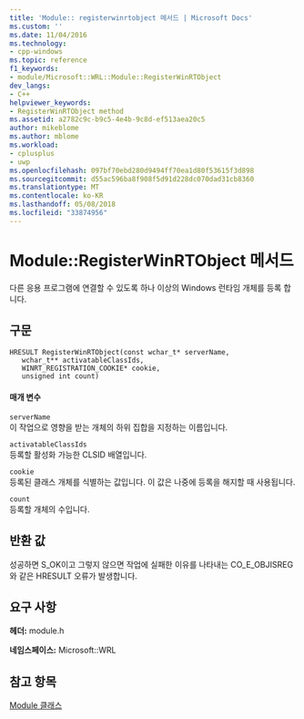 ```yaml
---
title: 'Module:: registerwinrtobject 메서드 | Microsoft Docs'
ms.custom: ''
ms.date: 11/04/2016
ms.technology:
- cpp-windows
ms.topic: reference
f1_keywords:
- module/Microsoft::WRL::Module::RegisterWinRTObject
dev_langs:
- C++
helpviewer_keywords:
- RegisterWinRTObject method
ms.assetid: a2782c9c-b9c5-4e4b-9c8d-ef513aea20c5
author: mikeblome
ms.author: mblome
ms.workload:
- cplusplus
- uwp
ms.openlocfilehash: 097bf70ebd280d9494ff70ea1d80f53615f3d898
ms.sourcegitcommit: d55ac596ba8f908f5d91d228dc070dad31cb8360
ms.translationtype: MT
ms.contentlocale: ko-KR
ms.lasthandoff: 05/08/2018
ms.locfileid: "33874956"
---
```

# <a name="moduleregisterwinrtobject-method"></a>Module::RegisterWinRTObject 메서드
다른 응용 프로그램에 연결할 수 있도록 하나 이상의 Windows 런타임 개체를 등록 합니다.  
  
## <a name="syntax"></a>구문  
  
```  
HRESULT RegisterWinRTObject(const wchar_t* serverName,  
   wchar_t** activatableClassIds,  
   WINRT_REGISTRATION_COOKIE* cookie,  
   unsigned int count)  
```  
  
#### <a name="parameters"></a>매개 변수  
 `serverName`  
 이 작업으로 영향을 받는 개체의 하위 집합을 지정하는 이름입니다.  
  
 `activatableClassIds`  
 등록할 활성화 가능한 CLSID 배열입니다.  
  
 `cookie`  
 등록된 클래스 개체를 식별하는 값입니다. 이 값은 나중에 등록을 해지할 때 사용됩니다.  
  
 `count`  
 등록할 개체의 수입니다.  
  
## <a name="return-value"></a>반환 값  
 성공하면 S_OK이고 그렇지 않으면 작업에 실패한 이유를 나타내는 CO_E_OBJISREG와 같은 HRESULT 오류가 발생합니다.  
  
## <a name="requirements"></a>요구 사항  
 **헤더:** module.h  
  
 **네임스페이스:** Microsoft::WRL
 
 ## <a name="see-also"></a>참고 항목
 [Module 클래스](../windows/module-class.md)